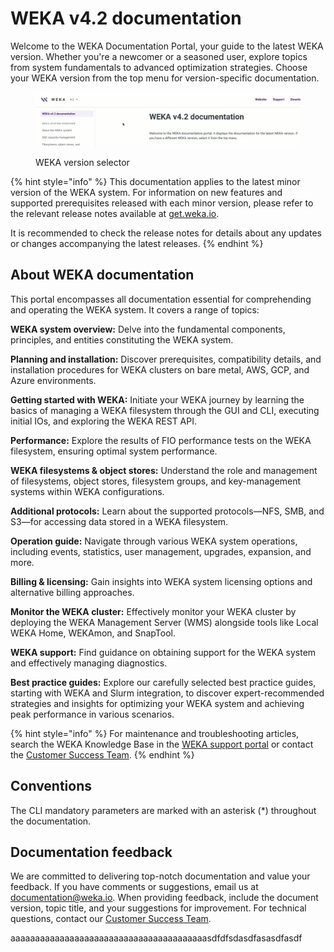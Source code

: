 # WEKA v4.2 documentation

Welcome to the WEKA Documentation Portal, your guide to the latest WEKA version. Whether you're a newcomer or a seasoned user, explore topics from system fundamentals to advanced optimization strategies. Choose your WEKA version from the top menu for version-specific documentation.

<figure><img src=".gitbook/assets/selector_animation.gif" alt=""><figcaption><p>WEKA version selector</p></figcaption></figure>

{% hint style="info" %}
This documentation applies to the latest minor version of the WEKA system. For information on new features and supported prerequisites released with each minor version, please refer to the relevant release notes available at [get.weka.io](https://get.weka.io/).

It is recommended to check the release notes for details about any updates or changes accompanying the latest releases.
{% endhint %}

## About WEKA documentation

This portal encompasses all documentation essential for comprehending and operating the WEKA system. It covers a range of topics:

**WEKA system overview:** Delve into the fundamental components, principles, and entities constituting the WEKA system.

**Planning and installation:** Discover prerequisites, compatibility details, and installation procedures for WEKA clusters on bare metal, AWS, GCP, and Azure environments.

**Getting started with WEKA:** Initiate your WEKA journey by learning the basics of managing a WEKA filesystem through the GUI and CLI, executing initial IOs, and exploring the WEKA REST API.

**Performance:** Explore the results of FIO performance tests on the WEKA filesystem, ensuring optimal system performance.

**WEKA filesystems & object stores:** Understand the role and management of filesystems, object stores, filesystem groups, and key-management systems within WEKA configurations.

**Additional protocols:** Learn about the supported protocols—NFS, SMB, and S3—for accessing data stored in a WEKA filesystem.

**Operation guide:** Navigate through various WEKA system operations, including events, statistics, user management, upgrades, expansion, and more.

**Billing & licensing:** Gain insights into WEKA system licensing options and alternative billing approaches.

**Monitor the WEKA cluster:** Effectively monitor your WEKA cluster by deploying the WEKA Management Server (WMS) alongside tools like Local WEKA Home, WEKAmon, and SnapTool.

**WEKA support:** Find guidance on obtaining support for the WEKA system and effectively managing diagnostics.

**Best practice guides:** Explore our carefully selected best practice guides, starting with WEKA and Slurm integration, to discover expert-recommended strategies and insights for optimizing your WEKA system and achieving peak performance in various scenarios.

{% hint style="info" %}
For maintenance and troubleshooting articles, search the WEKA Knowledge Base in the [WEKA support portal](https://support.weka.io/s/) or contact the [Customer Success Team](support/getting-support-for-your-weka-system.md#contacting-weka-technical-support-team).
{% endhint %}

## Conventions

The CLI mandatory parameters are marked with an asterisk (\*) throughout the documentation.

## Documentation feedback

We are committed to delivering top-notch documentation and value your feedback. If you have comments or suggestions, email us at [documentation@weka.io](mailto:documentation@weka.io). When providing feedback, include the document version, topic title, and your suggestions for improvement. For technical questions, contact our [Customer Success Team](support/getting-support-for-your-weka-system.md).

aaaaaaaaaaaaaaaaaaaaaaaaaaaaaaaaaaaaaaaasdfdfsdasdfasasdfasdf
